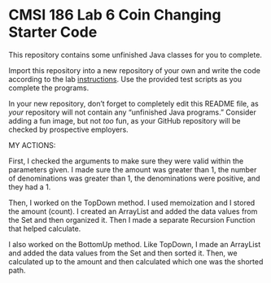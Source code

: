 # CMSI 186 Lab 6 Coin Changing Starter Code

This repository contains some unfinished Java classes for you to complete.

Import this repository into a new repository of your own and write the code according to the lab [instructions](https://cs.lmu.edu/~ray/classes/plab/lab/6/). Use the provided test scripts as you complete the programs.

In your new repository, don’t forget to completely edit this README file, as _your_ repository will not contain any “unfinished Java programs.” Consider adding a fun image, but not _too_ fun, as your GitHub repository will be checked by prospective employers.

MY ACTIONS:

First, I checked the arguments to make sure they were valid within the parameters
given. I made sure the amount was greater than 1, the number of denominations was
greater than 1, the denominations were positive, and they had a 1.

Then, I worked on the TopDown method. I used memoization and I stored the amount
(count). I created an ArrayList and added the data values from the Set and then
organized it. Then I made a separate Recursion Function that helped calculate.

I also worked on the BottomUp method. Like TopDown, I made an ArrayList and added
the data values from the Set and then sorted it. Then, we calculated up to the amount
and then calculated which one was the shorted path.
